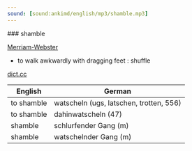 ```yaml
---
sound: [sound:ankimd/english/mp3/shamble.mp3]
---
```


\### shamble

[Merriam-Webster](https://www.merriam-webster.com/dictionary/shamble)

- to walk awkwardly with dragging feet : shuffle

[dict.cc](https://www.dict.cc/shamble)

| English        | German       |
| -------------- | ------------ |
| to shamble | watscheln (ugs, latschen, trotten, 556) |
| to shamble | dahinwatscheln (47) |
| shamble | schlurfender Gang (m) |
| shamble | watschelnder Gang (m) |
